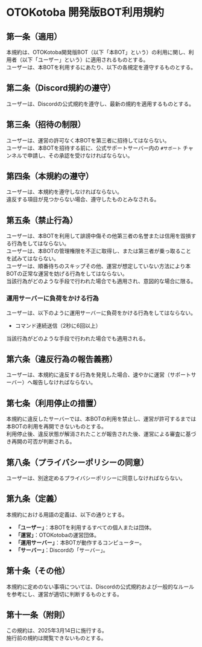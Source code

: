 # OTOKotoba 開発版BOT利用規約

## 第一条（適用）
本規約は、OTOKotoba開発版BOT（以下「本BOT」という）の利用に関し、利用者（以下「ユーザー」という）に適用されるものとする。  
ユーザーは、本BOTを利用するにあたり、以下の各規定を遵守するものとする。

## 第二条（Discord規約の遵守）
ユーザーは、Discordの公式規約を遵守し、最新の規約を適用するものとする。

## 第三条（招待の制限）
ユーザーは、運営の許可なく本BOTを第三者に招待してはならない。  
ユーザーは、本BOTを招待する前に、公式サポートサーバー内の `#サポート` チャンネルで申請し、その承認を受けなければならない。

## 第四条（本規約の遵守）
ユーザーは、本規約を遵守しなければならない。  
違反する項目が見つからない場合、遵守したものとみなされる。

## 第五条（禁止行為）
ユーザーは、本BOTを利用して誹謗中傷その他第三者の名誉または信用を毀損する行為をしてはならない。  
ユーザーは、本BOTの管理権限を不正に取得し、または第三者が乗っ取ることを試みてはならない。  
ユーザーは、順番待ちのスキップその他、運営が想定していない方法により本BOTの正常な運営を妨げる行為をしてはならない。  
当該行為がどのような手段で行われた場合でも適用され、意図的な場合に限る。  

### 運用サーバーに負荷をかける行為
ユーザーは、以下のように運用サーバーに負荷をかける行為をしてはならない。  

- コマンド連続送信（2秒に6回以上）

当該行為がどのような手段で行われた場合でも適用される。

## 第六条（違反行為の報告義務）
ユーザーは、本規約に違反する行為を発見した場合、速やかに運営（サポートサーバー）へ報告しなければならない。

## 第七条（利用停止の措置）
本規約に違反したサーバーでは、本BOTの利用を禁止し、運営が許可するまでは本BOTの利用を再開できないものとする。  
利用停止後、違反状態が解消されたことが報告された後、運営による審査に基づき再開の可否が判断される。

## 第八条（プライバシーポリシーの同意）
ユーザーは、別途定めるプライバシーポリシーに同意しなければならない。

## 第九条（定義）
本規約における用語の定義は、以下の通りとする。

- **「ユーザー」**：本BOTを利用するすべての個人または団体。
- **「運営」**：OTOKotobaの運営団体。
- **「運用サーバー」**：本BOTが動作するコンピューター。
- **「サーバー」**：Discordの「サーバー」。

## 第十条（その他）
本規約に定めのない事項については、Discordの公式規約および一般的なルールを参考にし、運営が適切に判断するものとする。

## 第十一条（附則）
この規約は、2025年3月14日に施行する。  
施行前の規約は閲覧できないものとする。
